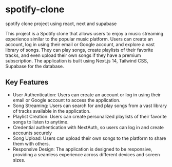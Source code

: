 # spotify-clone
spotify clone project using react, next and supabase

This project is a Spotify clone that allows users to enjoy a music streaming experience similar to the popular music platform. Users can create an account, log in using their email or Google account, and explore a vast library of songs. They can play songs, create playlists of their favorite tracks, and even upload their own songs if they have a premium subscription. The application is built using Next.js 14, Tailwind CSS, Supabase for the database.



## Key Features

- User Authentication: Users can create an account or log in using their email or Google account to access the application.
- Song Streaming: Users can search for and play songs from a vast library of tracks available in the application.
- Playlist Creation: Users can create personalized playlists of their favorite songs to listen to anytime.
- Credential authentication with NextAuth, so users can log in and create accounts securely
- Song Upload: Users can upload their own songs to the platform to share them with others.
- Responsive Design: The application is designed to be responsive, providing a seamless experience across different devices and screen sizes.